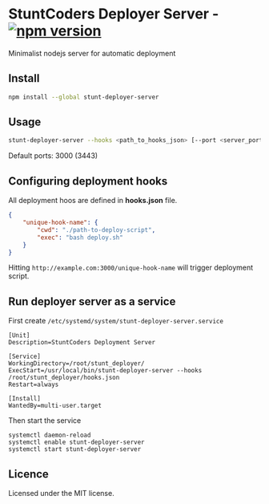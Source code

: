 # StuntCoders Deployer Server - [![npm version](https://badge.fury.io/js/stunt-deployer-server.svg)](https://badge.fury.io/js/stunt-deployer-server)
Minimalist nodejs server for automatic deployment

## Install
```sh
npm install --global stunt-deployer-server
```

## Usage
```sh
stunt-deployer-server --hooks <path_to_hooks_json> [--port <server_port>] [--ssl_key <key_path>] [--ssl_cert <cert_path>] 
```
Default ports: 3000 (3443)

## Configuring deployment hooks
All deployment hoos are defined in **hooks.json** file.
```json
{
	"unique-hook-name": {
		"cwd": "./path-to-deploy-script",
		"exec": "bash deploy.sh"
	}
}
```
Hitting `http://example.com:3000/unique-hook-name` will trigger deployment script.

## Run deployer server as a service
First create `/etc/systemd/system/stunt-deployer-server.service`
```
[Unit]
Description=StuntCoders Deployment Server

[Service]
WorkingDirectory=/root/stunt_deployer/
ExecStart=/usr/local/bin/stunt-deployer-server --hooks /root/stunt_deployer/hooks.json
Restart=always

[Install]
WantedBy=multi-user.target
```

Then start the service
```
systemctl daemon-reload
systemctl enable stunt-deployer-server
systemctl start stunt-deployer-server
```

## Licence
Licensed under the MIT license.